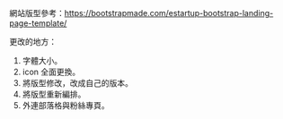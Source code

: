 網站版型參考：https://bootstrapmade.com/estartup-bootstrap-landing-page-template/

更改的地方：

1. 字體大小。
2. icon 全面更換。
3. 將版型修改，改成自己的版本。
4. 將版型重新編排。
5. 外連部落格與粉絲專頁。
